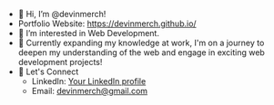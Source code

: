 - 👋 Hi, I’m @devinmerch!
- Portfolio Website: https://devinmerch.github.io/
- 👀 I’m interested in Web Development.
- 🌱 Currently expanding my knowledge at work, I'm on a journey to deepen my understanding of the web and engage in exciting web development projects!
- 💬 Let's Connect
  - LinkedIn: [Your LinkedIn profile](https://www.linkedin.com/in/devinmerchant/)
  - Email: devinmerch@gmail.com
